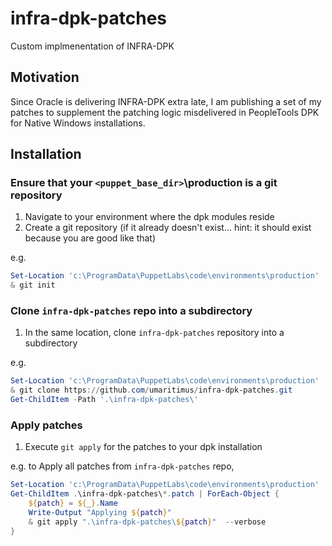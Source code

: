# infra-dpk-patches
Custom implmenentation of INFRA-DPK

## Motivation

Since Oracle is delivering INFRA-DPK extra late, I am publishing a set of my patches to supplement the patching logic misdelivered in PeopleTools DPK for Native Windows installations.

## Installation

### Ensure that your `<puppet_base_dir>`\production is a git repository

1. Navigate to your environment where the dpk modules reside
2. Create a git repository (if it already doesn't exist... hint: it should exist because you are good like that)

e.g.

```powershell
Set-Location 'c:\ProgramData\PuppetLabs\code\environments\production'
& git init
```

### Clone `infra-dpk-patches` repo into a subdirectory

1. In the same location, clone `infra-dpk-patches` repository into a subdirectory

e.g. 

```powershell
Set-Location 'c:\ProgramData\PuppetLabs\code\environments\production'
& git clone https://github.com/umaritimus/infra-dpk-patches.git
Get-ChildItem -Path '.\infra-dpk-patches\'
```

### Apply patches

1. Execute `git apply` for the patches to your dpk installation

e.g. to Apply all patches from `infra-dpk-patches` repo, 

```powershell
Set-Location 'c:\ProgramData\PuppetLabs\code\environments\production'
Get-ChildItem .\infra-dpk-patches\*.patch | ForEach-Object {
    ${patch} = ${_}.Name
    Write-Output "Applying ${patch}"
    & git apply ".\infra-dpk-patches\${patch}"  --verbose
}
```
